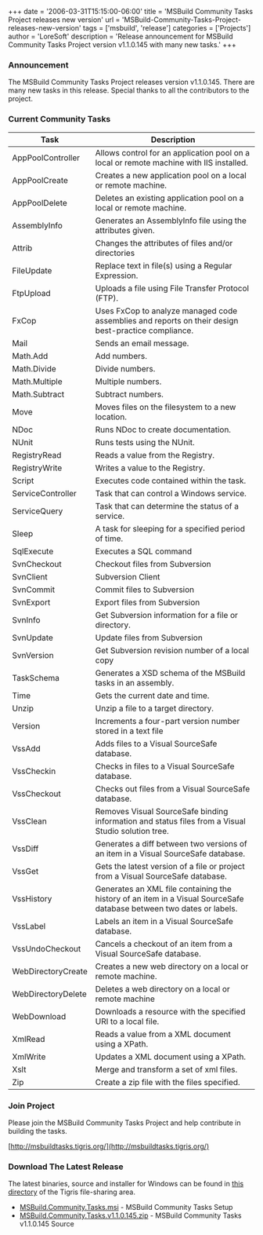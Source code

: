 +++
date = '2006-03-31T15:15:00-06:00'
title = 'MSBuild Community Tasks Project releases new version'
url = 'MSBuild-Community-Tasks-Project-releases-new-version'
tags = ['msbuild', 'release']
categories = ['Projects']
author = 'LoreSoft'
description = 'Release announcement for MSBuild Community Tasks Project version v1.1.0.145 with many new tasks.'
+++

### Announcement

The MSBuild Community Tasks Project releases version v1.1.0.145. There are many new tasks in this release. Special thanks to all the contributors to the project.

### Current Community Tasks

| Task               | Description                                                                                                          |
| ------------------ | -------------------------------------------------------------------------------------------------------------------- |
| AppPoolController  | Allows control for an application pool on a local or remote machine with IIS installed.                              |
| AppPoolCreate      | Creates a new application pool on a local or remote machine.                                                         |
| AppPoolDelete      | Deletes an existing application pool on a local or remote machine.                                                   |
| AssemblyInfo       | Generates an AssemblyInfo file using the attributes given.                                                           |
| Attrib             | Changes the attributes of files and/or directories                                                                   |
| FileUpdate         | Replace text in file(s) using a Regular Expression.                                                                  |
| FtpUpload          | Uploads a file using File Transfer Protocol (FTP).                                                                   |
| FxCop              | Uses FxCop to analyze managed code assemblies and reports on their design best-practice compliance.                  |
| Mail               | Sends an email message.                                                                                              |
| Math.Add           | Add numbers.                                                                                                         |
| Math.Divide        | Divide numbers.                                                                                                      |
| Math.Multiple      | Multiple numbers.                                                                                                    |
| Math.Subtract      | Subtract numbers.                                                                                                    |
| Move               | Moves files on the filesystem to a new location.                                                                     |
| NDoc               | Runs NDoc to create documentation.                                                                                   |
| NUnit              | Runs tests using the NUnit.                                                                                          |
| RegistryRead       | Reads a value from the Registry.                                                                                     |
| RegistryWrite      | Writes a value to the Registry.                                                                                      |
| Script             | Executes code contained within the task.                                                                             |
| ServiceController  | Task that can control a Windows service.                                                                             |
| ServiceQuery       | Task that can determine the status of a service.                                                                     |
| Sleep              | A task for sleeping for a specified period of time.                                                                  |
| SqlExecute         | Executes a SQL command                                                                                               |
| SvnCheckout        | Checkout files from Subversion                                                                                       |
| SvnClient          | Subversion Client                                                                                                    |
| SvnCommit          | Commit files to Subversion                                                                                           |
| SvnExport          | Export files from Subversion                                                                                         |
| SvnInfo            | Get Subversion information for a file or directory.                                                                  |
| SvnUpdate          | Update files from Subversion                                                                                         |
| SvnVersion         | Get Subversion revision number of a local copy                                                                       |
| TaskSchema         | Generates a XSD schema of the MSBuild tasks in an assembly.                                                          |
| Time               | Gets the current date and time.                                                                                      |
| Unzip              | Unzip a file to a target directory.                                                                                  |
| Version            | Increments a four-part version number stored in a text file                                                          |
| VssAdd             | Adds files to a Visual SourceSafe database.                                                                          |
| VssCheckin         | Checks in files to a Visual SourceSafe database.                                                                     |
| VssCheckout        | Checks out files from a Visual SourceSafe database.                                                                  |
| VssClean           | Removes Visual SourceSafe binding information and status files from a Visual Studio solution tree.                   |
| VssDiff            | Generates a diff between two versions of an item in a Visual SourceSafe database.                                    |
| VssGet             | Gets the latest version of a file or project from a Visual SourceSafe database.                                      |
| VssHistory         | Generates an XML file containing the history of an item in a Visual SourceSafe database between two dates or labels. |
| VssLabel           | Labels an item in a Visual SourceSafe database.                                                                      |
| VssUndoCheckout    | Cancels a checkout of an item from a Visual SourceSafe database.                                                     |
| WebDirectoryCreate | Creates a new web directory on a local or remote machine.                                                            |
| WebDirectoryDelete | Deletes a web directory on a local or remote machine                                                                 |
| WebDownload        | Downloads a resource with the specified URI to a local file.                                                         |
| XmlRead            | Reads a value from a XML document using a XPath.                                                                     |
| XmlWrite           | Updates a XML document using a XPath.                                                                                |
| Xslt               | Merge and transform a set of xml files.                                                                              |
| Zip                | Create a zip file with the files specified.                                                                          |

### Join Project

Please join the MSBuild Community Tasks Project and help contribute in building the tasks.&nbsp;

[http://msbuildtasks.tigris.org/](http://msbuildtasks.tigris.org/)

### Download The Latest Release

The latest binaries, source and installer for Windows can be found in [this directory](http://msbuildtasks.tigris.org/servlets/ProjectDocumentList) of the Tigris file-sharing area.

* [MSBuild.Community.Tasks.msi](http://msbuildtasks.tigris.org/files/documents/3383/28296/MSBuild.Community.Tasks.msi) - MSBuild Community Tasks Setup
* [MSBuild.Community.Tasks.v1.1.0.145.zip](http://msbuildtasks.tigris.org/files/documents/3383/30904/MSBuild.Community.Tasks.v1.1.0.145.zip) - MSBuild Community Tasks v1.1.0.145 Source
